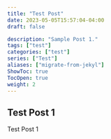 ```yaml
---
title: "Test Post"
date: 2023-05-05T15:57:04-04:00
draft: false

description: "Sample Post 1."
tags: ["test"]
categories: ["test"]
series: ["Test"]
aliases: ["migrate-from-jekyl"]
ShowToc: true
TocOpen: true
weight: 2
---
```


## Test Post 1

Test Post 1